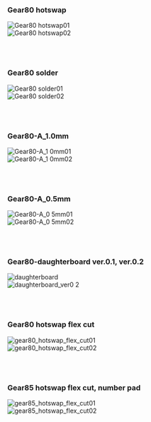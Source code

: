 ### Gear80 hotswap<br/>
![Gear80 hotswap01](https://github.com/cosmosalad/Gear80/assets/45204109/6a480475-2310-4fbc-9ffa-52cb97365e97)<br/>
![Gear80 hotswap02](https://github.com/cosmosalad/Gear80/assets/45204109/87fbedce-f94a-46be-b0f4-16c2def222b8)<br/>

<br/><br/>

### Gear80 solder<br/>
![Gear80 solder01](https://github.com/cosmosalad/Gear80/assets/45204109/bd1b0832-74b7-4a3c-b3bc-4b4fbd63a6c7)<br/>
![Gear80 solder02](https://github.com/cosmosalad/Gear80/assets/45204109/839fcf12-584f-441e-bc30-1ce00d3f4ddc)<br/>

<br/><br/>

### Gear80-A_1.0mm<br/>
![Gear80-A_1 0mm01](https://github.com/cosmosalad/Gear80/assets/45204109/2526988f-1b09-4fdd-9c7d-e32aa2a8d63d)<br/>
![Gear80-A_1 0mm02](https://github.com/cosmosalad/Gear80/assets/45204109/2f5bda15-bc11-4278-ab92-fcf48f5745ac)<br/>

<br/><br/>

### Gear80-A_0.5mm<br/>
![Gear80-A_0 5mm01](https://github.com/cosmosalad/Gear80/assets/45204109/6db13e6e-2761-4d62-b3a4-1337358b5aee)<br/>
![Gear80-A_0 5mm02](https://github.com/cosmosalad/Gear80/assets/45204109/54ed3422-92ba-4d5e-926b-deda0e15bb28)<br/>

<br/><br/>

### Gear80-daughterboard ver.0.1, ver.0.2<br/>
![daughterboard](https://github.com/cosmosalad/Gear80/assets/45204109/a3cb0f6b-591e-4ec0-a271-517a2a2de56c)<br/>
![daughterboard_ver0 2](https://github.com/user-attachments/assets/c3689d3b-1a7e-46d1-89f5-dfa186c465b4)<br/>

<br/><br/>

### Gear80 hotswap flex cut<br/>
![gear80_hotswap_flex_cut01](https://github.com/user-attachments/assets/473d7b3b-0b3c-46fc-ab5e-39cc90a5fc42)<br/>
![gear80_hotswap_flex_cut02](https://github.com/user-attachments/assets/565fcced-1936-4238-bc74-448083456955)<br/>

<br/><br/>

### Gear85 hotswap flex cut, number pad<br/>
![gear85_hotswap_flex_cut01](https://github.com/user-attachments/assets/cc9feeb9-d269-4f30-bd0f-2f9b58c3ad00)<br/>
![gear85_hotswap_flex_cut02](https://github.com/user-attachments/assets/c2d9d602-5ef3-42b1-bab2-cbc879af0dbe)<br/>

